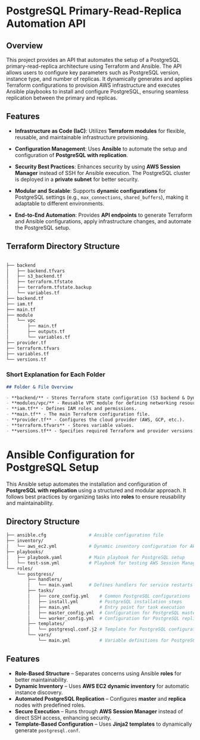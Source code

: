 # **PostgreSQL Primary-Read-Replica Automation API**

## Overview

This project provides an API that automates the setup of a PostgreSQL primary-read-replica architecture using Terraform and Ansible. The API allows users to configure key parameters such as PostgreSQL version, instance type, and number of replicas. It dynamically generates and applies Terraform configurations to provision AWS infrastructure and executes Ansible playbooks to install and configure PostgreSQL, ensuring seamless replication between the primary and replicas.

## Features

- **Infrastructure as Code (IaC)**: Utilizes **Terraform modules** for flexible, reusable, and maintainable infrastructure provisioning.

- **Configuration Management**: Uses **Ansible** to automate the setup and configuration of **PostgreSQL with replication**.

- **Security Best Practices**: Enhances security by using **AWS Session Manager** instead of SSH for Ansible execution. The PostgreSQL cluster is deployed in a **private subnet** for better security.

- **Modular and Scalable**: Supports **dynamic configurations** for PostgreSQL settings (e.g., `max_connections`, `shared_buffers`), making it adaptable to different environments.

- **End-to-End Automation**: Provides **API endpoints** to generate Terraform and Ansible configurations, apply infrastructure changes, and automate the PostgreSQL setup.


## Terraform Directory Structure

```bash

├── backend
│   ├── backend.tfvars
│   ├── s3_backend.tf
│   ├── terraform.tfstate
│   ├── terraform.tfstate.backup
│   └── variables.tf
├── backend.tf
├── iam.tf
├── main.tf
├── module
│   └── vpc
│       ├── main.tf
│       ├── outputs.tf
│       └── variables.tf
├── provider.tf
├── terraform.tfvars
├── variables.tf
└── versions.tf

```

###  **Short Explanation for Each Folder**  

```md
## Folder & File Overview

- **backend/** - Stores Terraform state configuration (S3 backend & DynamoDB for state locking).
- **modules/vpc/** - Reusable VPC module for defining networking resources.
- **iam.tf** - Defines IAM roles and permissions.
- **main.tf** - The main Terraform configuration file.
- **provider.tf** - Configures the cloud provider (AWS, GCP, etc.).
- **terraform.tfvars** - Stores variable values.
- **versions.tf** - Specifies required Terraform and provider versions.
```

# Ansible Configuration for PostgreSQL Setup  

This Ansible setup automates the installation and configuration of **PostgreSQL with replication** using a structured and modular approach. It follows best practices by organizing tasks into **roles** to ensure reusability and maintainability.

## Directory Structure  

```bash
├── ansible.cfg                # Ansible configuration file
├── inventory/
│   └── aws_ec2.yml            # Dynamic inventory configuration for AWS EC2
├── playbooks/
│   ├── playbook.yaml          # Main playbook for PostgreSQL setup
│   └── test-ssm.yml           # Playbook for testing AWS Session Manager connection
└── roles/
    └── postgress/
        ├── handlers/
        │   └── main.yaml      # Defines handlers for service restarts
        ├── tasks/
        │   ├── core_config.yml    # Common PostgreSQL configurations
        │   ├── install.yml        # PostgreSQL installation steps
        │   ├── main.yml           # Entry point for task execution
        │   ├── master_config.yml  # Configuration for PostgreSQL master node
        │   └── worker_config.yml  # Configuration for PostgreSQL replica node
        ├── templates/
        │   └── postgresql.conf.j2 # Template for PostgreSQL configuration file
        └── vars/
            └── main.yml           # Variable definitions for PostgreSQL setup
```

## Features  

- **Role-Based Structure** – Separates concerns using Ansible **roles** for better maintainability.  
- **Dynamic Inventory** – Uses **AWS EC2 dynamic inventory** for automatic instance discovery.  
- **Automated PostgreSQL Replication** – Configures **master** and **replica** nodes with predefined roles.  
- **Secure Execution** – Runs through **AWS Session Manager** instead of direct SSH access, enhancing security.  
- **Template-Based Configuration** – Uses **Jinja2 templates** to dynamically generate `postgresql.conf`.  









